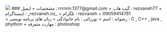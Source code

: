 <img src="http://s15.picofile.com/file/8409825218/MYXJ_20201003000232292_save.jpg">
### مشخصات
+ ایمیل : rrrnnn.1377@gmail.com
+ گیت هاب : rezvaneh77
+ اینستاگرام : _rezvaneh.nz_
+ تلگرام  : rezvaneh
+ 09059414781
<br>
+ رضوانه : اسم
+ نورزائی : نام خانوادگی 
+ زبان های برنامه نویسی : C , C++ , java , phython
+ مهارت متفرقه : photoshop


